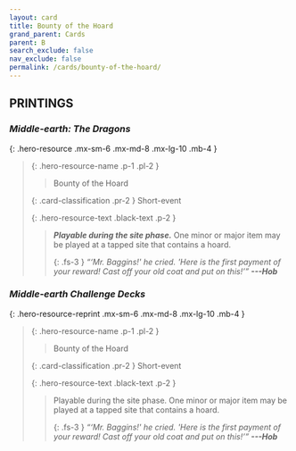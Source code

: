 ```yaml
---
layout: card
title: Bounty of the Hoard
grand_parent: Cards
parent: B
search_exclude: false
nav_exclude: false
permalink: /cards/bounty-of-the-hoard/
---
```


## PRINTINGS


### _Middle-earth: The Dragons_

{: .hero-resource .mx-sm-6 .mx-md-8 .mx-lg-10 .mb-4 }
> {: .hero-resource-name .p-1 .pl-2 }
> > <div class="card-mp"></div>
> > <div class="card-name">Bounty of the Hoard</div>
>
> {: .card-classification .pr-2 }
> Short-event
>
> {: .hero-resource-text .black-text .p-2 }
> > ***Playable during the site phase.*** One minor or major item may be played at a tapped site that contains a hoard. 
> > 
> > {: .fs-3 } 
> > _“‘Mr. Baggins!' he cried. 'Here is the first payment of your reward! Cast off your old coat and put on this!’”_ ***---&#65279;Hob*** 
> 

### _Middle-earth Challenge Decks_

{: .hero-resource-reprint .mx-sm-6 .mx-md-8 .mx-lg-10 .mb-4 }
> {: .hero-resource-name .p-1 .pl-2 }
> > <div class="card-mp"></div>
> > <div class="card-name">Bounty of the Hoard</div>
>
> {: .card-classification .pr-2 }
> Short-event
>
> {: .hero-resource-text .black-text .p-2 }
> > Playable during the site phase. One minor or major item may be played at a tapped site that contains a hoard. 
> > 
> > {: .fs-3 } 
> > _“‘Mr. Baggins!' he cried. 'Here is the first payment of your reward! Cast off your old coat and put on this!’”_ ***---&#65279;Hob*** 
> 
